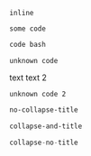 `inline`

```
some code
```
```bash
code bash
```

```unknown
unknown code
```
text
text 2
```unknown
unknown code 2
```

```sh title A b c
no-collapse-title
```

```bash collapse title A b c
collapse-and-title
```

```c collapse
collapse-no-title
```
